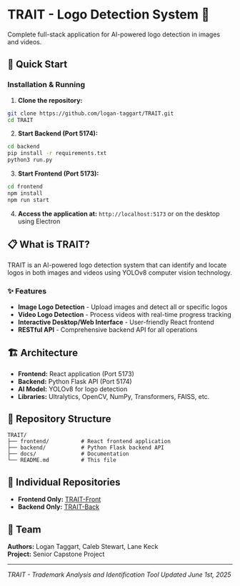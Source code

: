 # TRAIT - Logo Detection System 🎯

Complete full-stack application for AI-powered logo detection in images and videos.

## 🚀 Quick Start

### Installation & Running
1. **Clone the repository:**
```bash
git clone https://github.com/logan-taggart/TRAIT.git
cd TRAIT
```

2. **Start Backend (Port 5174):**
```bash
cd backend
pip install -r requirements.txt
python3 run.py
```

3. **Start Frontend (Port 5173):**
```bash
cd frontend
npm install
npm run start
```

4. **Access the application at:** `http://localhost:5173` or on the desktop using Electron

## 📋 What is TRAIT?
TRAIT is an AI-powered logo detection system that can identify and locate logos in both images and videos using YOLOv8 computer vision technology.

### ✨ Features
- **Image Logo Detection** - Upload images and detect all or specific logos
- **Video Logo Detection** - Process videos with real-time progress tracking
- **Interactive Desktop/Web Interface** - User-friendly React frontend
- **RESTful API** - Comprehensive backend API for all operations

## 🏗️ Architecture
- **Frontend:** React application (Port 5173)
- **Backend:** Python Flask API (Port 5174)
- **AI Model:** YOLOv8 for logo detection
- **Libraries:** Ultralytics, OpenCV, NumPy, Transformers, FAISS, etc.

## 📁 Repository Structure
```
TRAIT/
├── frontend/          # React frontend application
├── backend/           # Python Flask backend API
├── docs/              # Documentation
└── README.md          # This file
```

## 🔗 Individual Repositories
- **Frontend Only:** [TRAIT-Front](https://github.com/logan-taggart/TRAIT-Front)
- **Backend Only:** [TRAIT-Back](https://github.com/logan-taggart/TRAIT-Back)

## 👥 Team
**Authors:** Logan Taggart, Caleb Stewart, Lane Keck  
**Project:** Senior Capstone Project

---
*TRAIT - Trademark Analysis and Identification Tool*
*Updated June 1st, 2025*
